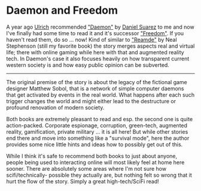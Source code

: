 # Daemon and Freedom

A year ago [Ulrich][ulope] recommended ["Daemon"][daemon] by [Daniel Suarez][ds]
to me and now I've finally had some time to read it and it's successor
["Freedom"][freedom]. If you haven't read them, do so ... now! Kind of similar
to ["Reamde"][rd] by Neal Stephenson (still my favorite book) the story merges
aspects real and virtual life; there with online gaming while here with that and
augmented reality tech. In Daemon's case it also focuses heavily on how
transparent current western society is and how easy public opinion can be
subverted. 

-----------

The original premise of the story is about the legacy of the fictional game
designer Matthew Sobol, that is a network of simple computer daemons that get
activated by events in the real world. What happens after each such trigger
changes the world and might either lead to the destructure or profound
renovation of modern society.

Both books are extremely pleasant to read and esp. the second one is
quite action-packed. Corporate espionage, corruption, green-tech, augmented
reality, gamification, private military ... it is all here! But while other
stories end there and move into something like a "survival mode", here the
author provides some nice little hints and ideas how to possibly get out of
this.

While I think it's safe to recommend both books to just about anyone, people
being used to interacting online will most likely feel at home here sooner.
There are absolutely some areas where I'm not sure how scifi/technically-
possible they actually are, but nothing felt so wrong that it hurt the flow of
the story. Simply a great high-tech/SciFi read!


[daemon]: https://www.goodreads.com/book/show/4699575-daemon
[freedom]: https://www.goodreads.com/book/show/7132363-freedom
[ulope]: https://twitter.com/ulope
[ds]: http://www.thedaemon.com/
[rd]: https://www.goodreads.com/book/show/10552338-reamde
